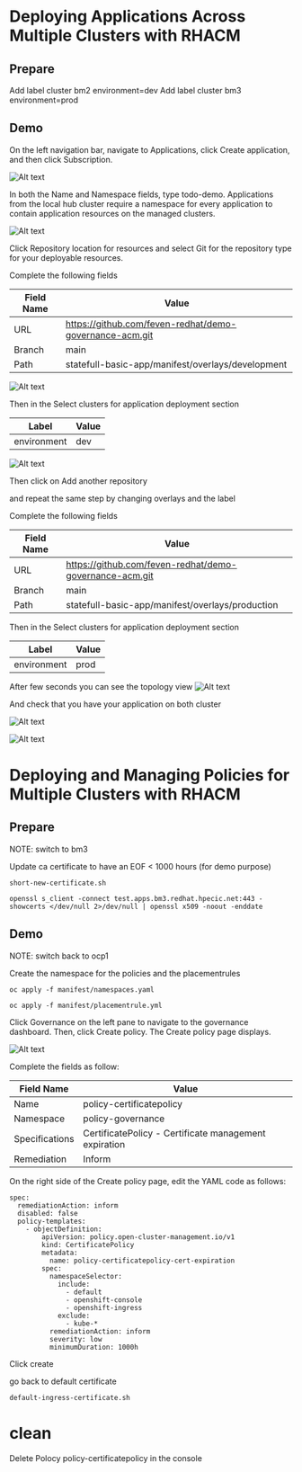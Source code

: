 # Deploying Applications Across Multiple Clusters with RHACM     

## Prepare
Add label cluster bm2 environment=dev 
Add label cluster bm3 environment=prod 

## Demo

On the left navigation bar, navigate to Applications, click Create application, and
then click Subscription.

![Alt text](./images/1-Application-create-sub.png)

In both the Name and Namespace fields, type todo-demo. Applications from the local hub
cluster require a namespace for every application to contain application resources on
the managed clusters.

![Alt text](./images/2-Application-select-git.png)

 Click Repository location for resources and select Git for the repository type for your
deployable resources.

Complete the following fields

| Field Name     | Value                          |
|----------------|--------------------------------|
| URL          | https://github.com/feven-redhat/demo-governance-acm.git       |
| Branch     | main              |
| Path | statefull-basic-app/manifest/overlays/development |

![Alt text](./images/3-Application-complete-path.png)

Then in the Select clusters for application deployment section 

| Label    | Value                          |
|----------------|--------------------------------|
| environment          | dev   |

![Alt text](./images/4-Application-placement-rule.png)

Then click on Add another repository

and repeat the same step by changing overlays and the label

Complete the following fields

| Field Name     | Value                          |
|----------------|--------------------------------|
| URL          | https://github.com/feven-redhat/demo-governance-acm.git       |
| Branch     | main              |
| Path | statefull-basic-app/manifest/overlays/production |

Then in the Select clusters for application deployment section 

| Label    | Value                          |
|----------------|--------------------------------|
| environment          | prod   |


After few seconds you can see the topology view
![Alt text](./images/5-Application-Topology.png)

And check that you have your application on both cluster

![Alt text](./imagees/../images/6-Application-todo-list-dev.png)

![Alt text](./imagees/../images/7-Application-app-prod.png)





# Deploying and Managing Policies for Multiple Clusters with RHACM        
## Prepare

NOTE: switch to bm3

Update ca certificate to have an EOF < 1000 hours (for demo purpose)

```shell
short-new-certificate.sh
```

```shell
openssl s_client -connect test.apps.bm3.redhat.hpecic.net:443 -showcerts </dev/null 2>/dev/null | openssl x509 -noout -enddate
```

## Demo

NOTE: switch back to ocp1

Create the namespace for the policies and the placementrules

```shell
oc apply -f manifest/namespaces.yaml
```


```shell
oc apply -f manifest/placementrule.yml
```


Click Governance on the left pane to navigate to the governance dashboard. Then, click Create policy. The Create policy page displays.

![Alt text](./images/1-create-policy.png)

Complete the fields as follow:

| Field Name     | Value                          |
|----------------|--------------------------------|
| Name           | policy-certificatepolicy       |
| Namespace      | policy-governance              |
| Specifications | CertificatePolicy - Certificate management expiration |
| Remediation    | Inform                         |



On the right side of the Create policy page, edit the YAML code as follows:

```shell
spec:
  remediationAction: inform
  disabled: false
  policy-templates:
    - objectDefinition:
        apiVersion: policy.open-cluster-management.io/v1
        kind: CertificatePolicy
        metadata:
          name: policy-certificatepolicy-cert-expiration
        spec:
          namespaceSelector:
            include:
              - default
              - openshift-console
              - openshift-ingress
            exclude:
              - kube-*
          remediationAction: inform
          severity: low
          minimumDuration: 1000h
```

Click create


go back to default certificate
```shell
default-ingress-certificate.sh
```


# clean

Delete Polocy policy-certificatepolicy in the console
